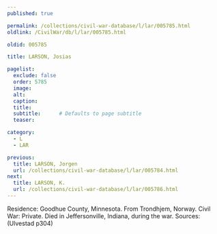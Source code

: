 ```yaml
---
published: true

permalink: /collections/civil-war-database/l/lar/005785.html
oldlink: /CivilWar/db/l/lar/005785.html

oldid: 005785

title: LARSON, Josias

pagelist:
  exclude: false
  order: 5785
  image: 
  alt:
  caption:
  title:
  subtitle:      # Defaults to page subtitle
  teaser:

category: 
  - L 
  - LAR

previous:
  title: LARSON, Jorgen
  url: /collections/civil-war-database/l/lar/005784.html  
next:
  title: LARSON, K.
  url: /collections/civil-war-database/l/lar/005786.html   
---
```

Residence: Goodhue County, Minnesota. From Trondhjem, Norway. Civil War: Private. Died in Jeffersonville, Indiana, during the war. Sources: (Ulvestad p304)